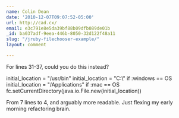 ```yaml
---
name: Colin Dean
date: '2010-12-07T09:07:52-05:00'
url: http://cad.cx/
email: e3c791e8e5da39bf88b09dfb089de01b
_id: ba037adf-9eea-446b-8050-32d122f48a11
slug: "/jruby-filechooser-example/"
layout: comment

---
```


For lines 31-37, could you do this instead?

initial_location = "/usr/bin"
initial_location = "C:\\" if :windows == OS
initial_location = "/Applications" if :mac == OS
fc.setCurrentDirectory(java.io.File.new(initial_location))

From 7 lines to 4, and arguably more readable. Just flexing my early morning refactoring brain.
